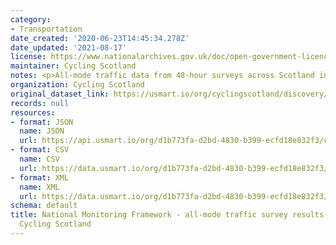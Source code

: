 ```yaml
---
category:
- Transportation
date_created: '2020-06-23T14:45:34.278Z'
date_updated: '2021-08-17'
license: https://www.nationalarchives.gov.uk/doc/open-government-licence/version/3/
maintainer: Cycling Scotland
notes: <p>All-mode traffic data from 48-hour surveys across Scotland in May 2020</p>
organization: Cycling Scotland
original_dataset_link: https://usmart.io/org/cyclingscotland/discovery/discovery-view-detail/efd6da79-b22b-404b-86f4-dfd2987ba92e
records: null
resources:
- format: JSON
  name: JSON
  url: https://api.usmart.io/org/d1b773fa-d2bd-4830-b399-ecfd18e832f3/c8363aa0-5cff-40ba-b60a-893455bc1e0b/3/urql
- format: CSV
  name: CSV
  url: https://data.usmart.io/org/d1b773fa-d2bd-4830-b399-ecfd18e832f3/resource?resourceGUID=a238bc4b-b71b-4c9b-b3e9-f3d96455309d
- format: XML
  name: XML
  url: https://data.usmart.io/org/d1b773fa-d2bd-4830-b399-ecfd18e832f3/resource?resourceGUID=b00b0df0-fbdf-47aa-833d-1eea8e7bef50
schema: default
title: National Monitoring Framework - all-mode traffic survey results May 2020 -
  Cycling Scotland
---
```

